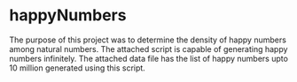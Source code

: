 # happyNumbers
The purpose of this project was to determine the density of happy numbers among natural numbers. The attached script is capable of generating happy numbers infinitely. The attached data file has the list of happy numbers upto 10 million generated using this script. 
